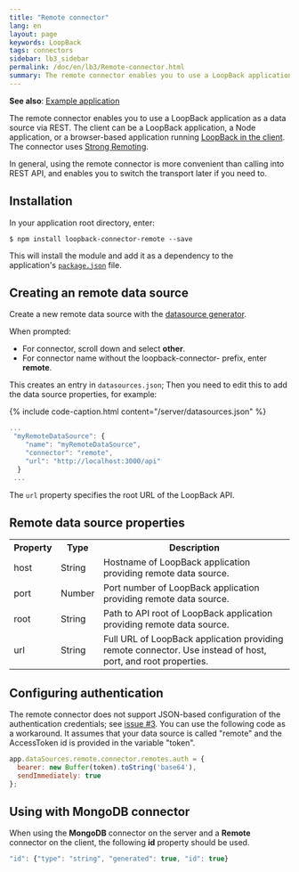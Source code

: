 ```yaml
---
title: "Remote connector"
lang: en
layout: page
keywords: LoopBack
tags: connectors
sidebar: lb3_sidebar
permalink: /doc/en/lb3/Remote-connector.html
summary: The remote connector enables you to use a LoopBack application as a data source via REST.
---
```


**See also**: [Example application](https://github.com/strongloop/loopback-example-connector/tree/remote)

The remote connector enables you to use a LoopBack application as a data source via REST.
The client can be a LoopBack application, a Node application, or a browser-based application running [LoopBack in the client](LoopBack-in-the-client.html).
The connector uses [Strong Remoting](Strong-Remoting.html).

In general, using the remote connector is more convenient than calling into REST API, and enables you to switch the transport later if you need to.

## Installation

In your application root directory, enter:

```shell
$ npm install loopback-connector-remote --save
```

This will install the module and add it as a dependency to the application's [`package.json`](package.json.html) file.

## Creating an remote data source

Create a new remote data source with the [datasource generator](Data-source-generator.html).

When prompted:

* For connector, scroll down and select **other**.
* For connector name without the loopback-connector- prefix, enter **remote**.

This creates an entry in `datasources.json`; Then you need to edit this to add the data source properties, for example:

{% include code-caption.html content="/server/datasources.json" %}
```javascript
...
 "myRemoteDataSource": {
    "name": "myRemoteDataSource",
    "connector": "remote",
    "url": "http://localhost:3000/api"
  }
 ...
```

The `url` property specifies the root URL of the LoopBack API.

## Remote data source properties

<table>
  <tbody>
    <tr>
      <th>Property</th>
      <th>Type</th>
      <th>Description</th>
    </tr>
    <tr>
      <td>host</td>
      <td>String</td>
      <td>Hostname of <span>LoopBack</span> application <span>providing remote data source.</span></td>
    </tr>
    <tr>
      <td>port</td>
      <td>Number</td>
      <td>Port number of <span>LoopBack</span> application providing remote <span>data source</span>.</td>
    </tr>
    <tr>
      <td>root</td>
      <td>String</td>
      <td>Path to API root of <span>LoopBack application providing remote <span>data source</span>.</span></td>
    </tr>
    <tr>
      <td>url</td>
      <td>String</td>
      <td>Full URL of <span>LoopBack application providing remote connector.
        Use instead of host, port, and root properties.</span>
      </td>
    </tr>
  </tbody>
</table>

## Configuring authentication

The remote connector does not support JSON-based configuration of the authentication credentials; see [issue #3](https://github.com/strongloop/loopback-connector-remote/issues/3).
You can use the following code as a workaround. It assumes that your data source is called "remote" and the AccessToken id is provided in the variable "token".

```javascript
app.dataSources.remote.connector.remotes.auth = {
  bearer: new Buffer(token).toString('base64'),
  sendImmediately: true
};
```

## Using with MongoDB connector

When using the **MongoDB** connector on the server and a **Remote** connector on the client, the following **id** property should be used.

```javascript
"id": {"type": "string", "generated": true, "id": true}
```
